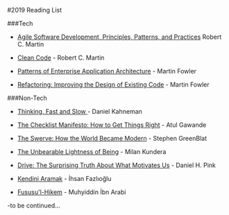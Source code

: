 #2019 Reading List

###Tech
- [Agile Software Development, Principles, Patterns, and Practices](https://www.amazon.com/Software-Development-Principles-Patterns-Practices/dp/0135974445) Robert C. Martin

- [Clean Code](https://drive.google.com/file/d/1FqZi79CPc6twRP7S9XCYkWxhhAVS7H7b/view?usp=sharing) - Robert C. Martin

- [Patterns of Enterprise Application Architecture](https://www.amazon.com/Patterns-Enterprise-Application-Architecture-Martin/dp/0321127420) -  Martin Fowler

- [Refactoring: Improving the Design of Existing Code](https://www.amazon.com/gp/product/0134757599/ref=dbs_a_def_rwt_bibl_vppi_i0) - Martin Fowler


###Non-Tech

- [Thinking, Fast and Slow ](https://www.amazon.com/Thinking-Fast-Daniel-Kahneman-2011-10-25/dp/B01FIYNOKU/ref=sr_1_3?keywords=kahleman&qid=1551701399&s=books&sr=1-3-spell) - Daniel Kahneman

- [The Checklist Manifesto: How to Get Things Right](https://www.amazon.com/s?k=checklist+manifesto&i=stripbooks-intl-ship&crid=2IYAD8XSZWT2X&sprefix=check%2Cstripbooks-intl-ship%2C245&ref=nb_sb_ss_i_1_5) - Atul Gawande 

- [The Swerve: How the World Became Modern](https://www.amazon.com/gp/product/0393343405/ref=dbs_a_def_rwt_hsch_vapi_taft_p1_i2) - Stephen GreenBlat 

- [The Unbearable Lightness of Being](https://www.amazon.com/Unbearable-Lightness-Being-Perennial-Classics/dp/0061148520/ref=sr_1_1?keywords=The+Unbearable+Lightness+of+Being&qid=1552075618&s=books&sr=1-1) - Milan Kundera 

- [Drive: The Surprising Truth About What Motivates Us](https://www.amazon.com/Drive-Surprising-Truth-About-Motivates/dp/1594484805/ref=sr_1_1?keywords=drive&qid=1552075706&s=books&sr=1-1) - Daniel H. Pink

- [Kendini Aramak](https://www.kitapyurdu.com/kitap/kendini-aramak/354057.html) - İhsan Fazlıoğlu

- [Fususu'l-Hikem](https://www.kitapyurdu.com/index.php?route=product/product&product_id=129925) - Muhyiddin İbn Arabi



-to be continued...
